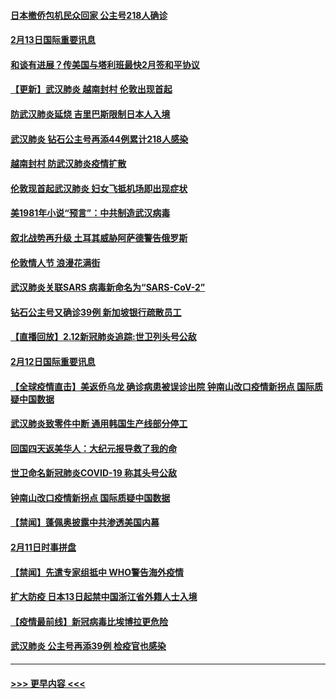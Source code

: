 #### [日本撤侨包机民众回家 公主号218人确诊](../pages/prog202/a102776346.md?t=02132044) 
#### [2月13日国际重要讯息](../pages/prog202/a102776339.md?t=02132044) 
#### [和谈有进展？传美国与塔利班最快2月签和平协议](../pages/prog202/a102776291.md?t=02132044) 
#### [【更新】武汉肺炎 越南封村 伦敦出现首起](../pages/prog202/a102770740.md?t=02132044) 
#### [防武汉肺炎延烧 吉里巴斯限制日本人入境](../pages/prog202/a102776276.md?t=02132044) 
#### [武汉肺炎 钻石公主号再添44例累计218人感染](../pages/prog202/a102776089.md?t=02132044) 
#### [越南封村 防武汉肺炎疫情扩散](../pages/prog202/a102776214.md?t=02132044) 
#### [伦敦现首起武汉肺炎 妇女飞抵机场即出现症状](../pages/prog202/a102776031.md?t=02132044) 
#### [美1981年小说“预言”：中共制造武汉病毒](../pages/prog202/a102775980.md?t=02132044) 
#### [叙北战势再升级 土耳其威胁阿萨德警告俄罗斯](../pages/prog202/a102775904.md?t=02132044) 
#### [伦敦情人节 浪漫花满街](../pages/prog202/a102775786.md?t=02132044) 
#### [武汉肺炎关联SARS 病毒新命名为“SARS-CoV-2”](../pages/prog202/a102775719.md?t=02132044) 
#### [钻石公主号又确诊39例 新加坡银行疏散员工](../pages/prog202/a102775691.md?t=02132044) 
#### [【直播回放】2.12新冠肺炎追踪:世卫列头号公敌](../pages/prog202/a102775541.md?t=02132044) 
#### [2月12日国际重要讯息](../pages/prog202/a102775437.md?t=02132044) 
#### [【全球疫情直击】美返侨乌龙 确诊病患被误诊出院 钟南山改口疫情新拐点 国际质疑中国数据](../pages/prog202/a102775378.md?t=02132044) 
#### [武汉肺炎致零件中断 通用韩国生产线部分停工](../pages/prog202/a102775365.md?t=02132044) 
#### [回国四天返美华人：大纪元报导救了我的命](../pages/prog202/a102775342.md?t=02132044) 
#### [世卫命名新冠肺炎COVID-19 称其头号公敌](../pages/prog202/a102775196.md?t=02132044) 
#### [钟南山改口疫情新拐点 国际质疑中国数据](../pages/prog202/a102775178.md?t=02132044) 
#### [【禁闻】蓬佩奥披露中共渗透美国内幕](../pages/prog202/a102775129.md?t=02132044) 
#### [2月11日时事拼盘](../pages/prog202/a102775140.md?t=02132044) 
#### [【禁闻】先遣专家组抵中 WHO警告海外疫情](../pages/prog202/a102775112.md?t=02132044) 
#### [扩大防疫 日本13日起禁中国浙江省外籍人士入境](../pages/prog202/a102775051.md?t=02132044) 
#### [【疫情最前线】新冠病毒比埃博拉更危险](../pages/prog202/a102775043.md?t=02132044) 
#### [武汉肺炎 公主号再添39例 检疫官也感染](../pages/prog202/a102775031.md?t=02132044) 

----
#### [ >>> 更早内容 <<< ](../indexes/prog202-earlier.md)
